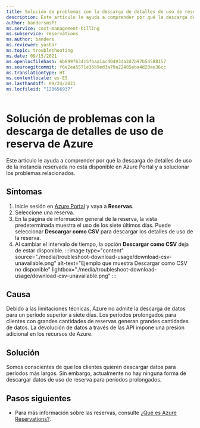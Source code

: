 ```yaml
---
title: Solución de problemas con la descarga de detalles de uso de reserva de Azure
description: Este artículo le ayuda a comprender por qué la descarga de detalles de uso de la instancia reservada no está disponible en Azure Portal y a solucionar los problemas relacionados.
author: bandersmsft
ms.service: cost-management-billing
ms.subservice: reservations
ms.author: banders
ms.reviewer: yashar
ms.topic: troubleshooting
ms.date: 09/15/2021
ms.openlocfilehash: 6b899f634c5fbaa1acd0493da2d7b97b54588157
ms.sourcegitcommit: f6e2ea5571e35b9ed3a79a22485eba4d20ae36cc
ms.translationtype: HT
ms.contentlocale: es-ES
ms.lasthandoff: 09/24/2021
ms.locfileid: "128656937"
---
```

# <a name="troubleshoot-azure-reservation-download-usage-details"></a>Solución de problemas con la descarga de detalles de uso de reserva de Azure

Este artículo le ayuda a comprender por qué la descarga de detalles de uso de la instancia reservada no está disponible en Azure Portal y a solucionar los problemas relacionados.

## <a name="symptoms"></a>Síntomas

1. Inicie sesión en [Azure Portal](https://portal.azure.com/) y vaya a **Reservas**.
1. Seleccione una reserva.
1. En la página de información general de la reserva, la vista predeterminada muestra el uso de los siete últimos días. Puede seleccionar **Descargar como CSV** para descargar los detalles de uso de la reserva.
1. Al cambiar el intervalo de tiempo, la opción **Descargar como CSV** deja de estar disponible.
    :::image type="content" source="./media/troubleshoot-download-usage/download-csv-unavailable.png" alt-text="Ejemplo que muestra Descargar como CSV no disponible" lightbox="./media/troubleshoot-download-usage/download-csv-unavailable.png" :::

## <a name="cause"></a>Causa

Debido a las limitaciones técnicas, Azure no admite la descarga de datos para un período superior a siete días. Los períodos prolongados para clientes con grandes cantidades de reservas generan grandes cantidades de datos. La devolución de datos a través de las API impone una presión adicional en los recursos de Azure.

## <a name="solution"></a>Solución

Somos conscientes de que los clientes quieren descargar datos para períodos más largos. Sin embargo, actualmente no hay ninguna forma de descargar datos de uso de reserva para períodos prolongados.

## <a name="next-steps"></a>Pasos siguientes

- Para más información sobre las reservas, consulte [¿Qué es Azure Reservations?](save-compute-costs-reservations.md).